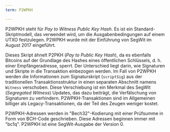 ```yaml
---
term: P2WPKH

---
```

P2WPKH steht für *Pay to Witness Public Key Hash*. Es ist ein Standard-Skriptmodell, das verwendet wird, um die Ausgabenbedingungen auf einem UTXO festzulegen. P2WPKH wurde mit der Einführung von SegWit im August 2017 eingeführt.

Dieses Skript ähnelt P2PKH (*Pay to Public Key Hash*), da es ebenfalls Bitcoins auf der Grundlage des Hashes eines öffentlichen Schlüssels, d. h. einer Empfängeradresse, sperrt. Der Unterschied liegt darin, wie Signaturen und Skripte in die Transaktion einbezogen werden. Im Fall von P2WPKH werden die Informationen zum Signaturskript (`scriptSig`) aus der traditionellen Transaktionsstruktur in einen separaten Abschnitt namens `Witness` verschoben. Diese Verschiebung ist ein Merkmal des SegWit (*Segregated Witness*) Updates, das dazu beiträgt, die Verfälschung von Signaturen zu verhindern. P2WPKH-Transaktionen sind im Allgemeinen billiger als Legacy-Transaktionen, da der Teil des Zeugen weniger kostet.

P2WPKH-Adressen werden in "Bech32"-Kodierung mit einer Prüfsumme in Form von BCH-Code geschrieben. Diese Adressen beginnen immer mit "bc1q". P2WPKH ist eine SegWit-Ausgabe der Version 0.